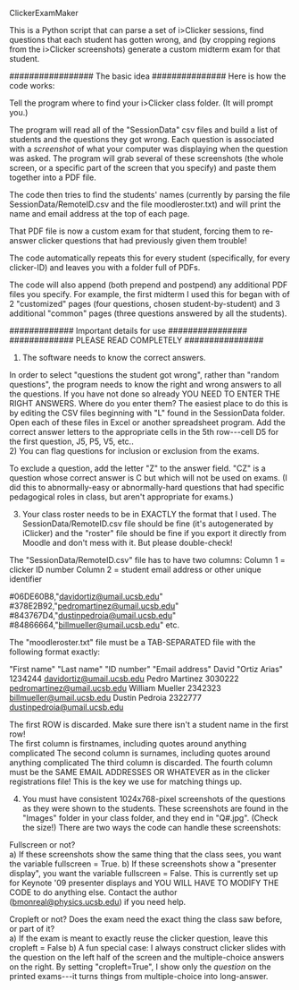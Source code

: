 ClickerExamMaker

This is a Python script that can parse a set of i>Clicker sessions, find questions that each student has gotten wrong, and (by cropping regions from the i>Clicker screenshots) generate a custom midterm exam for that student.

################# The basic idea ###############
Here is how the code works:

Tell the program where to find your i>Clicker class folder.  (It will prompt you.)

The program will read all of the "SessionData" csv files and build a list of students and the questions they got wrong.  Each question is associated with a *screenshot* of what your computer was displaying when the question was asked.  The program will grab several of these screenshots (the whole screen, or a specific part of the screen that you specify) and paste them together into a PDF file.   

The code then tries to find the students' names (currently by parsing the file SessionData/RemoteID.csv and the file moodleroster.txt) and will print the name and email address at the top of each page.  

That PDF file is now a custom exam for that student, forcing them to re-answer clicker questions that had previously given them trouble!

The code automatically repeats this for every student (specifically, for every clicker-ID) and leaves you with a folder full of PDFs.

The code will also append (both prepend and postpend) any additional PDF files you specify.   For example, the first midterm I used this for began with of 2 "customized" pages (four questions, chosen student-by-student) and 3 additional "common" pages (three questions answered by all the students).   


############# Important details for use ################
############# PLEASE READ COMPLETELY    ################

1) The software needs to know the correct answers.  

In order to select "questions the student got wrong", rather than "random questions", the program needs to know the right and wrong answers to all the questions.  If you have not done so already YOU NEED TO ENTER THE RIGHT ANSWERS.   Where do you enter them?  The easiest place to do this is by editing the CSV files beginning with "L" found in the SessionData folder.  Open each of these files in Excel or another spreadsheet program.   Add the correct answer letters to the appropriate cells in the 5th row---cell D5 for the first question, J5, P5, V5, etc..   
2) You can flag questions for inclusion or exclusion from the exams. 

 To exclude a question, add the letter "Z" to the answer field.  "CZ" is a question whose correct answer is C but which will not be used on exams.  (I did this to abnormally-easy or abnormally-hard questions that had specific pedagogical roles in class, but aren't appropriate for exams.)   

3) Your class roster needs to be in EXACTLY the format that I used.  The SessionData/RemoteID.csv file should be fine (it's autogenerated by iClicker) and the "roster" file should be fine if you export it directly from Moodle and don't mess with it.   But please double-check!

The "SessionData/RemoteID.csv" file has to have two columns:
Column 1 = clicker ID number
Column 2 = student email address or other unique identifier

#06DE60B8,"davidortiz@umail.ucsb.edu"
#378E2B92,"pedromartinez@umail.ucsb.edu"
#843767D4,"dustinpedroia@umail.ucsb.edu"
#84866664,"billmueller@umail.ucsb.edu"
etc.

The "moodleroster.txt" file must be a TAB-SEPARATED file with the following format exactly:

"First name"	"Last name"	"ID number"	"Email address"
David	"Ortiz Arias"	1234244	davidortiz@umail.ucsb.edu
Pedro	Martinez	3030222	pedromartinez@umail.ucsb.edu
William	Mueller	2342323	billmueller@umail.ucsb.edu
Dustin Pedroia	2322777	dustinpedroia@umail.ucsb.edu

The first ROW is discarded.  Make sure there isn't a student name in the first row!   
The first column is firstnames, including quotes around anything complicated 
The second column is surnames, including quotes around anything complicated
The third column is discarded.
The fourth column must be the SAME EMAIL ADDRESSES OR WHATEVER as in the clicker registrations file!   This is the key we use for matching things up.   

4) You must have consistent 1024x768-pixel screenshots of the questions as they were shown to the students.   These screenshots are found in the "Images" folder in your class folder, and they end in "Q#.jpg".  (Check the size!)   There are two ways the code can handle these screenshots: 

Fullscreen or not?  
a) If these screenshots show the same thing that the class sees, you want the variable fullscreen = True.
b) If these screenshots show a "presenter display", you want the variable fullscreen = False.  This is currently set up for Keynote '09 presenter displays and YOU WILL HAVE TO MODIFY THE CODE to do anything else.   Contact the author (bmonreal@physics.ucsb.edu) if you need help.  

Cropleft or not?   Does the exam need the exact thing the class saw before, or part of it?  
a) If the exam is meant to exactly reuse the clicker question, leave this cropleft = False
b) A fun special case: I always construct clicker slides with the question on the left half of the screen and the multiple-choice answers on the right.   By setting "cropleft=True", I show only the *question* on the printed exams---it turns things from multiple-choice into long-answer.



